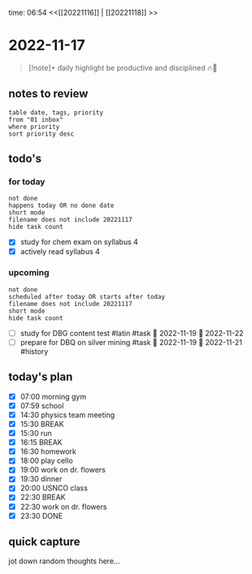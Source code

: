 time: 06:54
<<[[20221116]] | [[20221118]] >>
# 2022-11-17

>[!note]+ daily highlight
>be productive and disciplined 🔥💪
## notes to review
```dataview
table date, tags, priority
from "01 inbox"
where priority
sort priority desc
```
## todo's
### for today
```tasks
not done
happens today OR no done date
short mode
filename does not include 20221117
hide task count
```
- [x] study for chem exam on syllabus 4
- [x] actively read syllabus 4
### upcoming
```tasks
not done
scheduled after today OR starts after today
filename does not include 20221117
short mode
hide task count
```
- [ ] study for DBG content test #latin #task 🛫 2022-11-19 📅 2022-11-22
- [ ] prepare for DBQ on silver mining #task 🛫 2022-11-19 📅 2022-11-21 #history 
## today's plan
- [x] 07:00 morning gym
- [x] 07:59 school
- [x] 14:30 physics team meeting
- [x] 15:30 BREAK
- [x] 15:30 run
- [x] 16:15 BREAK
- [x] 16:30 homework
- [x] 18:00 play cello
- [x] 19:00 work on dr. flowers
- [x] 19:30 dinner
- [x] 20:00 USNCO class
- [x] 22:30 BREAK
- [x] 22:30 work on dr. flowers
- [x] 23:30 DONE

## quick capture
jot down random thoughts here...